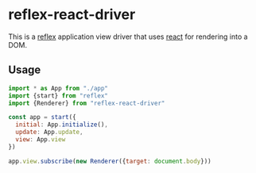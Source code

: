 # reflex-react-driver

This is a [reflex][] application view driver that uses [react][] for rendering into a DOM.

## Usage

```js
import * as App from "./app"
import {start} from "reflex"
import {Renderer} from "reflex-react-driver"

const app = start({
  initial: App.initialize(),
  update: App.update,
  view: App.view
})

app.view.subscribe(new Renderer({target: document.body}))
```

[reflex]:https://github.com/Gozala/reflex
[react]:http://facebook.github.io/react/
